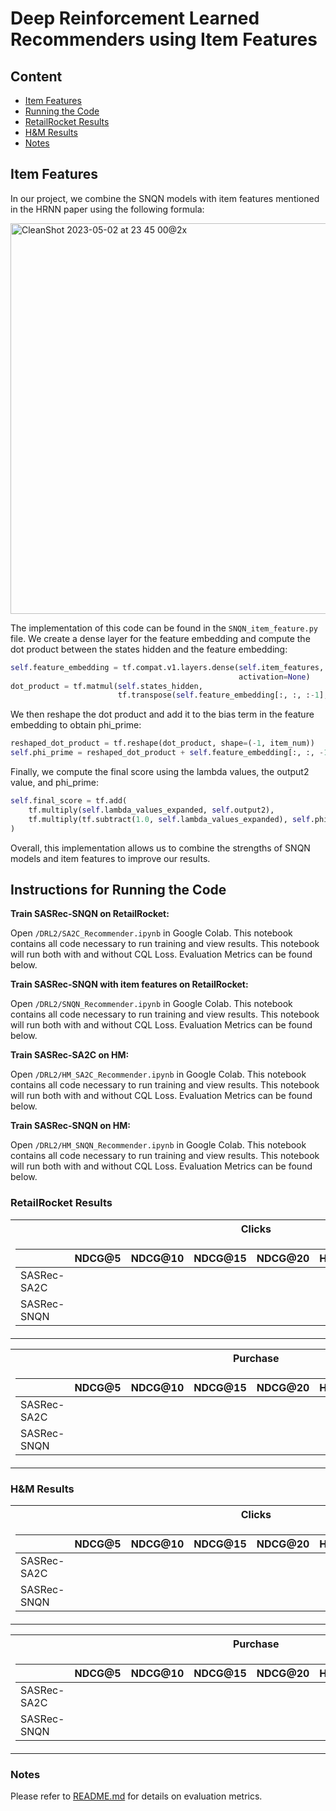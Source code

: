 # Deep Reinforcement Learned Recommenders using Item Features
## Content
- [Item Features](#item-features)
- [Running the Code](#instructions-for-running-the-code)
- [RetailRocket Results](#retailrocket-results)
- [H&M Results](#hm-results)
- [Notes](#notes)

## Item Features
In our project, we combine the SNQN models with item features mentioned in the HRNN paper using the following formula:

<img width="625" alt="CleanShot 2023-05-02 at 23 45 00@2x" src="https://user-images.githubusercontent.com/16725501/235829137-a75a658c-95e1-4d54-9117-feeb746d17c9.png">

The implementation of this code can be found in the `SNQN_item_feature.py` file. We create a dense layer for the feature embedding and compute the dot product between the states hidden and the feature embedding:

```python
self.feature_embedding = tf.compat.v1.layers.dense(self.item_features, self.hidden_size + 1,
                                                   activation=None)
dot_product = tf.matmul(self.states_hidden,
                        tf.transpose(self.feature_embedding[:, :, :-1], perm=[0, 2, 1]))

```
We then reshape the dot product and add it to the bias term in the feature embedding to obtain phi_prime:
```python
reshaped_dot_product = tf.reshape(dot_product, shape=(-1, item_num))
self.phi_prime = reshaped_dot_product + self.feature_embedding[:, :, -1]

```
Finally, we compute the final score using the lambda values, the output2 value, and phi_prime:
```python
self.final_score = tf.add(
    tf.multiply(self.lambda_values_expanded, self.output2),
    tf.multiply(tf.subtract(1.0, self.lambda_values_expanded), self.phi_prime)
)
```
Overall, this implementation allows us to combine the strengths of SNQN models and item features to improve our results.


## Instructions for Running the Code
**Train SASRec-SNQN on RetailRocket:**

Open `/DRL2/SA2C_Recommender.ipynb` in Google Colab. This notebook contains all code necessary to run training and view results. This notebook will run both with and without CQL Loss. Evaluation Metrics can be found below.

**Train SASRec-SNQN with item features on RetailRocket:**

Open `/DRL2/SNQN_Recommender.ipynb` in Google Colab. This notebook contains all code necessary to run training and view results. This notebook will run both with and without CQL Loss. Evaluation Metrics can be found below.

**Train SASRec-SA2C on HM:**

Open `/DRL2/HM_SA2C_Recommender.ipynb` in Google Colab. This notebook contains all code necessary to run training and view results. This notebook will run both with and without CQL Loss. Evaluation Metrics can be found below.

**Train SASRec-SNQN on HM:**

Open `/DRL2/HM_SNQN_Recommender.ipynb` in Google Colab. This notebook contains all code necessary to run training and view results. This notebook will run both with and without CQL Loss. Evaluation Metrics can be found below.

### RetailRocket Results

<table>
<tr><th> Clicks </th>
<tr><td>

|    |NDCG@5|NDCG@10|NDCG@15|NDCG@20|HR@5|HR@10|HR@15|HR@20|
|----|------|-------|-------|-------|----|-----|-----|-----|
|SASRec-SA2C||||||||
|SASRec-SNQN||||||||
</td></tr> </table>

<table>
<tr><th> Purchase </th>
<tr><td>

|    |NDCG@5|NDCG@10|NDCG@15|NDCG@20|HR@5|HR@10|HR@15|HR@20|
|----|------|-------|-------|--------|----|-----|-----|-----|
|SASRec-SA2C||||||||
|SASRec-SNQN||||||||
</td></tr> </table>

### H&M Results

<table>
<tr><th> Clicks </th>
<tr><td>

|    |NDCG@5|NDCG@10|NDCG@15|NDCG@20|HR@5|HR@10|HR@15|HR@20|
|----|------|-------|-------|--------|----|-----|-----|-----|
|SASRec-SA2C||||||||
|SASRec-SNQN||||||||
</td></tr> </table>

<table>
<tr><th> Purchase </th>
<tr><td>

|    |NDCG@5|NDCG@10|NDCG@15|NDCG@20|HR@5|HR@10|HR@15|HR@20|
|----|------|-------|-------|--------|----|-----|-----|-----|
|SASRec-SA2C||||||||
|SASRec-SNQN||||||||
</td></tr> </table>

### Notes
Please refer to [README.md](https://github.com/szheng3/recommendation-system/blob/main/README.md) for details on evaluation metrics.